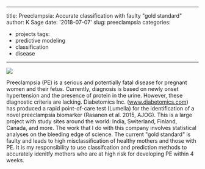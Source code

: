 ---
title: Preeclampsia: Accurate classification with faulty "gold standard"
author: K Sage
date: '2018-07-07'
slug: preeclampsia
categories:
  - projects
tags:
  - predictive modeling
  - classification
  - disease
  ---
![](/post/2018-07-07-preeclampsia_files/pe_image.jpeg)

  Preeclampsia (PE) is a serious and potentially fatal disease for pregnant women and their fetus. Currently, diagnosis is based on newly onset hypertension and the presence of protein in the urine. However, these diagnostic criteria are lacking. Diabetomics Inc. (www.diabetomics.com) has produced a rapid point-of-care test (Lumella) for the identification of a novel preeclampsia biomarker (Rasanen et al. 2015, AJOG). 
   This is a large project with study sites around the world: India, Switerland, Finland, Canada, and more. The work that I do with this company involves statistical analyses on the bleeding edge of science. The current "gold standard" is faulty and leads to high misclassification of healthy mothers and those with PE. It is my responsibility to use classifcation and prediction methods to accurately idenitfy mothers who are at high risk for developing PE within 4 weeks.